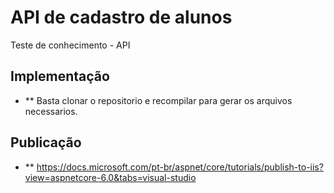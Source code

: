 # API de cadastro de alunos
Teste de conhecimento - API


## Implementação
- ** Basta clonar o repositorio e recompilar para gerar os arquivos necessarios.


## Publicação
- ** https://docs.microsoft.com/pt-br/aspnet/core/tutorials/publish-to-iis?view=aspnetcore-6.0&tabs=visual-studio
